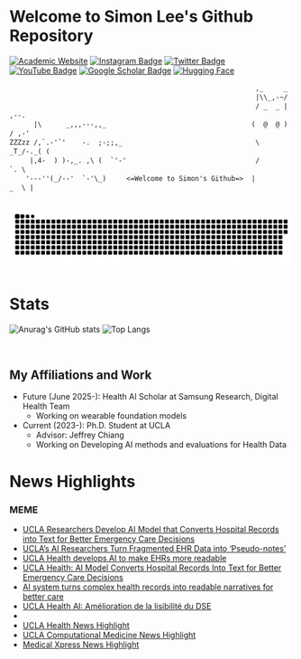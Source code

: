 # Welcome to Simon Lee's Github Repository
[![Academic Website](https://img.shields.io/badge/simonalee-ucla-informational?style=flat-square&logo=jekyll&logoColor=white)](https://simon-a-lee.github.io/)
[![Instagram Badge](https://img.shields.io/badge/-simonlee.a-purple?style=flat-square&logo=instagram&logoColor=white&link=https://www.instagram.com/simonlee.a/)](https://www.instagram.com/simonlee.a/)
[![Twitter Badge](https://img.shields.io/badge/-SimonLee79475-blue?style=flat-square&logo=twitter&logoColor=white&link=https://twitter.com/SimonLee)](https://twitter.com/SimonLee79475)
[![YouTube Badge](https://img.shields.io/badge/-Subscribe-red?style=flat-square&logo=youtube&logoColor=white&link=https://www.youtube.com/channel/UCuMm6O5PC-8kvxHNATCHLIA)](https://www.youtube.com/channel/UCuMm6O5PC-8kvxHNATCHLIA)
[![Google Scholar Badge](https://img.shields.io/badge/-GoogleScholar-grey?style=flat-square&logo=googlescholar&logoColor=white&link=your-link-here)](https://scholar.google.com/citations?user=HIj-rdQAAAAJ&hl=en)
[![Hugging Face](https://img.shields.io/badge/Hugging%20Face-yellow.svg?logo=smiley)](https://huggingface.co/Simonlee711)
<!--[![LinkedIn](https://img.shields.io/badge/LinkedIn-simonlee-informational?style=flat-square&logo=linkedin&logoColor=white)](https://www.linkedin.com/in/simon-lee-307ba4172/)-->

```
                                                             ,_     _
                                                             |\\_,-~/
                                                             / _  _ |    ,--.
      |\      _,,,---,,_                                    (  @  @ )   / ,-'
ZZZzz /,`.-'`'    -.  ;-;;,_                                 \  _T_/-._( (
     |,4-  ) )-,_. ,\ (  `'-'                                /         `. \
    '---''(_/--'  `-'\_)     <=Welcome to Simon's Github=>  |         _  \ |
    

```

<p align="center">
 <img width="1000" src="github-snake.svg" alt="snake"/>
</p>

# Stats

![Anurag's GitHub stats](https://github-readme-stats.vercel.app/api?username=Simonlee711&hide=issues&show_icons=true&count_private=true)
![Top Langs](https://github-readme-stats.vercel.app/api/top-langs/?username=Simonlee711&hide=Jupyter%20Notebook,HTML&layout=compact)
<div id="header" align="left">
  <img src="https://komarev.com/ghpvc/?username=simonlee711&style=for-the-badge&color=orange" alt=""/>
</div>

## My Affiliations and Work
- Future (June 2025-): Health AI Scholar at Samsung Research, Digital Health Team
  - Working on wearable foundation models   
- Current (2023-): Ph.D. Student at UCLA
  - Advisor: Jeffrey Chiang
  - Working on Developing AI methods and evaluations for Health Data


 # News Highlights
 ### MEME 
  - [UCLA Researchers Develop AI Model that Converts Hospital Records into Text for Better Emergency Care Decisions](https://theaiinsider.tech/2025/07/03/ucla-researchers-develop-ai-model-that-converts-hospital-records-into-text-for-better-emergency-care-decisions/)
  - [UCLA’s AI Researchers Turn Fragmented EHR Data into ‘Pseudo-notes’](https://www.hcinnovationgroup.com/analytics-ai/generative-ai/news/55301196/uclas-ai-researchers-turn-fragmented-ehr-data-into-pseudo-notes)
  - [UCLA Health develops AI to make EHRs more readable](https://www.beckershospitalreview.com/healthcare-information-technology/ai/ucla-health-develops-ai-to-make-ehrs-more-readable/)
  - [UCLA Health: AI Model Converts Hospital Records Into Text for Better Emergency Care Decisions](https://www.hmpgloballearningnetwork.com/site/cathlab/news/ucla-health-ai-model-converts-hospital-records-text-better-emergency-care)
  - [AI system turns complex health records into readable narratives for better care](https://www.news-medical.net/news/20250702/AI-system-turns-complex-health-records-into-readable-narratives-for-better-care.aspx)
  - [UCLA Health AI: Amélioration de la lisibilité du DSE](https://www.lederniereheure.com/ucla-health-ai-amelioration-de-la-lisibilite-du-dse/)
  - []()
 - [UCLA Health News Highlight](https://www.uclahealth.org/news/release/ai-model-converts-hospital-records-text-better-emergency)
 - [UCLA Computational Medicine News Highlight](https://compmed.ucla.edu/news/263)
 - [Medical Xpress News Highlight](https://medicalxpress.com/news/2025-07-ai-hospital-text-emergency-decisions.html)
